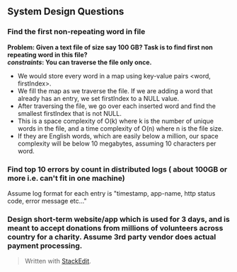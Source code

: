 ## System Design Questions

### Find the first non-repeating word in file

**Problem:  Given a text file of size say 100 GB? Task is to find first non repeating word in this file?  
*constraints*: You can traverse the file only once.**


 - We would store every word in a map using key-value pairs <word, firstIndex>. 
 - We fill the map as we traverse the file. If we are adding a word that already has an entry, we set firstIndex to a NULL value. 
 - After traversing the file, we go over each inserted word and find the smallest firstIndex that is not NULL. 
 - This is a space complexity of O(k) where k is the number of unique words in the file, and a time complexity of O(n) where n is the file size.  
 - If they are English words, which are easily below a million, our space complexity will be below 10 megabytes, assuming 10 characters per word.

### Find top 10 errors by count in distributed logs ( about 100GB or more i.e. can't fit in one machine)
Assume log format for each entry is
"timestamp, app-name, http status code, error message etc..."

### Design short-term website/app which is used for 3 days, and is meant to accept donations from millions of volunteers across country for a charity. Assume 3rd party vendor does actual payment processing.

> Written with [StackEdit](https://stackedit.io/).
<!--stackedit_data:
eyJoaXN0b3J5IjpbODY4MzM4NjU2LC01NjY1OTEwMjVdfQ==
-->